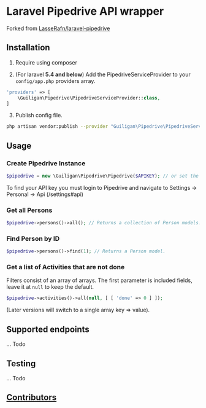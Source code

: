 # Laravel Pipedrive API wrapper 

Forked from [LasseRafn/laravel-pipedrive](https://github.com/LasseRafn/laravel-pipedrive)

## Installation

1. Require using composer

2. (For laravel **5.4 and below**) Add the PipedriveServiceProvider to your ````config/app.php```` providers array.

``` php
'providers' => [
    \Guiligan\Pipedrive\PipedriveServiceProvider::class,
]
```

3. Publish config file.

``` bash
php artisan vendor:publish --provider "Guiligan\Pipedrive\PipedriveServiceProvider"
```

## Usage

### Create Pipedrive Instance

``` php
$pipedrive = new \Guiligan\Pipedrive\Pipedrive($APIKEY); // or set the api key in the config/pipedrive.php file.
```

To find your API key you must login to Pipedrive and navigate to Settings -> Personal -> Api (/settings#api)

### Get all Persons

``` php
$pipedrive->persons()->all(); // Returns a collection of Person models.
```

### Find Person by ID

``` php
$pipedrive->persons()->find(1); // Returns a Person model.
```

### Get a list of Activities that are not done

Filters consist of an array of arrays. The first parameter is included fields, leave it at `null` to keep the default.

``` php
$pipedrive->activities()->all(null, [ [ 'done' => 0 ] ]);
```

(Later versions will switch to a single array key => value).

## Supported endpoints

... Todo

## Testing

... Todo

## [Contributors](https://github.com/guiligan/laravel-pipedrive/graphs/contributors)
